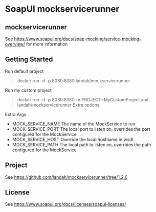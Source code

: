 # SoapUI mockservicerunner


## mockservicerunner

See <https://www.soapui.org/docs/soap-mocking/service-mocking-overview/> for more information


## Getting Started

Run default project
>docker run -d -p 8080:8080 landah/mockservicerunner

Run my custom project 
>docker run -d -p 8080:8080 -e PROJECT=MyCustomProject.xml landah/mockservicerunner
Extra options 

Extra Args
- MOCK_SERVICE_NAME The name of the MockService to run
- MOCK_SERVICE_PORT The local port to listen on, overrides the port configured for the MockService
- MOCK_SERVICE_HOST Override the local hostname in wsdl
- MOCK_SERVICE_PATH The local path to listen on, overrides the path configured for the MockService

## Project 
See <https://github.com/landah/mockservicerunner/tree/1.2.0>

## License

See <https://www.soapui.org/docs/licenses/soapui-licenses/>